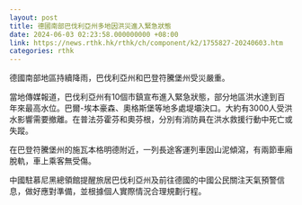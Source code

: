 ```yaml
---
layout: post
title: 德國南部巴伐利亞州多地因洪災進入緊急狀態
date: 2024-06-03 02:23:58.000000000 +08:00
link: https://news.rthk.hk/rthk/ch/component/k2/1755827-20240603.htm
categories: rthk
---
```


德國南部地區持續降雨，巴伐利亞州和巴登符騰堡州受災嚴重。

當地傳媒報道，巴伐利亞州有10個市鎮宣布進入緊急狀態，部分地區洪水達到百年來最高水位。巴爾-埃本豪森、奧格斯堡等地多處堤壩決口。大約有3000人受洪水影響需要撤離。在普法芬霍芬和奧芬根，分別有消防員在洪水救援行動中死亡或失蹤。

在巴登符騰堡州的施瓦本格明德附近，一列長途客運列車因山泥傾瀉，有兩節車廂脫軌，車上乘客無受傷。

中國駐慕尼黑總領館提醒旅居巴伐利亞州及前往德國的中國公民關注天氣預警信息，做好應對準備，並根據個人實際情況合理規劃行程。
